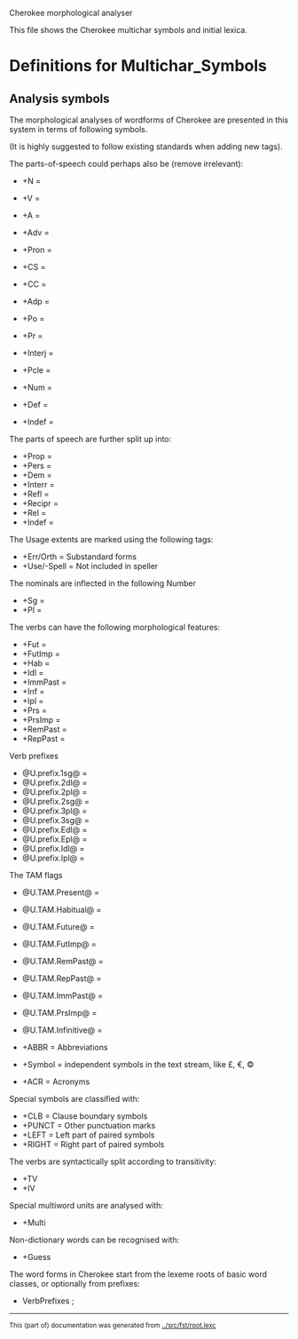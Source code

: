 
Cherokee morphological analyser                      

This file shows the Cherokee multichar symbols and initial lexica.

# Definitions for Multichar_Symbols

## Analysis symbols
The morphological analyses of wordforms of Cherokee are presented
in this system in terms of following symbols.

(It is highly suggested to follow existing standards when adding new tags).

The parts-of-speech could perhaps also be (remove irrelevant):

* +N	     =
* +V	     =
* +A	     =
* +Adv     =
* +Pron    =
* +CS	     =
* +CC	     =
* +Adp     =
* +Po	     =
* +Pr	     =
* +Interj  =
* +Pcle    =
* +Num     =

* +Def   =
* +Indef  =

The parts of speech are further split up into:

* +Prop    =
* +Pers    =
* +Dem     =
* +Interr  =
* +Refl    =
* +Recipr  =
* +Rel     =
* +Indef   =

The Usage extents are marked using the following tags:
*  +Err/Orth      = Substandard forms
*  +Use/-Spell   = Not included in speller

The nominals are inflected in the following Number

* +Sg    =
* +Pl    =

The verbs can have the following morphological features:






* +Fut    =
* +FutImp    =
* +Hab    =
* +Idl    =
* +ImmPast    =
* +Inf    =
* +Ipl    =
* +Prs    =
* +PrsImp    =
* +RemPast    =
* +RepPast    =

Verb prefixes

* @U.prefix.1sg@    =
* @U.prefix.2dl@    =
* @U.prefix.2pl@    =
* @U.prefix.2sg@    =
* @U.prefix.3pl@    =
* @U.prefix.3sg@    =
* @U.prefix.Edl@    =
* @U.prefix.Epl@    =
* @U.prefix.Idl@    =
* @U.prefix.Ipl@    =


The TAM flags
* @U.TAM.Present@      = 
* @U.TAM.Habitual@     = 
* @U.TAM.Future@       = 
* @U.TAM.FutImp@       = 
* @U.TAM.RemPast@      = 
* @U.TAM.RepPast@      = 
* @U.TAM.ImmPast@      = 
* @U.TAM.PrsImp@       = 
* @U.TAM.Infinitive@   = 






* +ABBR  = Abbreviations
* +Symbol = independent symbols in the text stream, like £, €, ©
* +ACR   = Acronyms


Special symbols are classified with:
* +CLB    = Clause boundary symbols
* +PUNCT  = Other punctuation marks
* +LEFT   = Left part of paired symbols
* +RIGHT  = Right part of paired symbols

The verbs are syntactically split according to transitivity:
* +TV  
* +IV  

Special multiword units are analysed with:
*  +Multi  

Non-dictionary words can be recognised with:
*  +Guess  



The word forms in Cherokee start from the lexeme roots of basic
word classes, or optionally from prefixes:
*   VerbPrefixes   ;     
* * *
<small>This (part of) documentation was generated from [../src/fst/root.lexc](http://github.com/giellalt/lang-chr/blob/main/../src/fst/root.lexc)</small>